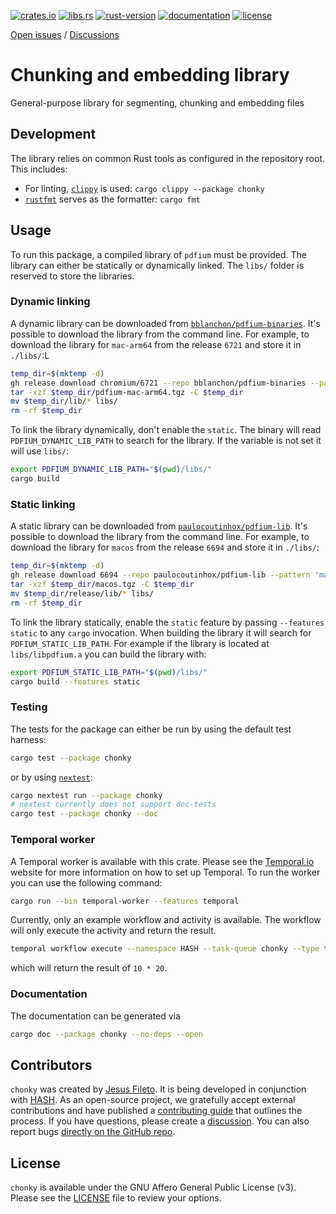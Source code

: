 [crates.io]: https://crates.io/crates/chonky
[libs.rs]: https://lib.rs/crates/chonky
[rust-version]: https://www.rust-lang.org
[documentation]: https://docs.rs/chonky
[license]: https://github.com/hashintel/hash/blob/main/libs/chonky/LICENSE.md

[![crates.io](https://img.shields.io/crates/v/chonky)][crates.io]
[![libs.rs](https://img.shields.io/badge/libs.rs-chonky-orange)][libs.rs]
[![rust-version](https://img.shields.io/static/v1?label=Rust&message=nightly-2024-10-21&color=blue)][rust-version]
[![documentation](https://img.shields.io/docsrs/chonky)][documentation]
[![license](https://img.shields.io/static/v1?label=license&message=AGPL-3&color=blue)][license]

[Open issues](https://github.com/hashintel/hash/issues?q=is%3Aissue+is%3Aopen+label%3A%22area%2Flibs+%3E+chonky%22) / [Discussions](https://github.com/orgs/hashintel/discussions?discussions_q=label%3A%22area%2Flibs+%3E+chonky%22+)

# Chunking and embedding library

General-purpose library for segmenting, chunking and embedding files

## Development

The library relies on common Rust tools as configured in the repository root. This includes:

- For linting, [`clippy`](https://github.com/rust-lang/rust-clippy) is used: `cargo clippy --package chonky`
- [`rustfmt`](https://github.com/rust-lang/rustfmt) serves as the formatter: `cargo fmt`

## Usage

To run this package, a compiled library of `pdfium` must be provided. The library can either be statically or dynamically linked. The `libs/` folder is reserved to store the libraries.

### Dynamic linking

A dynamic library can be downloaded from [`bblanchon/pdfium-binaries`](https://github.com/bblanchon/pdfium-binaries/releases). It's possible to download the library from the command line. For example, to download the library for `mac-arm64` from the release `6721` and store it in `./libs/`:L

```sh
temp_dir=$(mktemp -d)
gh release download chromium/6721 --repo bblanchon/pdfium-binaries --pattern 'pdfium-mac-arm64.tgz' --dir $temp_dir
tar -xzf $temp_dir/pdfium-mac-arm64.tgz -C $temp_dir
mv $temp_dir/lib/* libs/
rm -rf $temp_dir
```

To link the library dynamically, don't enable the `static`. The binary will read `PDFIUM_DYNAMIC_LIB_PATH` to search for the library. If the variable is not set it will use `libs/`:

```sh
export PDFIUM_DYNAMIC_LIB_PATH="$(pwd)/libs/"
cargo build
```

### Static linking

A static library can be downloaded from [`paulocoutinhox/pdfium-lib`](https://github.com/paulocoutinhox/pdfium-lib/releases). It's possible to download the library from the command line. For example, to download the library for `macos` from the release `6694` and store it in `./libs/`:

```sh
temp_dir=$(mktemp -d)
gh release download 6694 --repo paulocoutinhox/pdfium-lib --pattern 'macos.tgz' --dir $temp_dir
tar -xzf $temp_dir/macos.tgz -C $temp_dir
mv $temp_dir/release/lib/* libs/
rm -rf $temp_dir
```

To link the library statically, enable the `static` feature by passing `--features static` to any `cargo` invocation. When building the library it will search for `PDFIUM_STATIC_LIB_PATH`. For example if the library is located at `libs/libpdfium.a` you can build the library with:

```sh
export PDFIUM_STATIC_LIB_PATH="$(pwd)/libs/"
cargo build --features static
```

### Testing

The tests for the package can either be run by using the default test harness:

```sh
cargo test --package chonky
```

or by using [`nextest`](https://nexte.st):

```bash
cargo nextest run --package chonky
# nextest currently does not support doc-tests
cargo test --package chonky --doc
```

### Temporal worker

A Temporal worker is available with this crate. Please see the [Temporal.io](https://temporal.io) website for more information on how to set up Temporal.
To run the worker you can use the following command:

```bash
cargo run --bin temporal-worker --features temporal
```

Currently, only an example workflow and activity is available. The workflow will only execute the activity and return the result.

```bash
temporal workflow execute --namespace HASH --task-queue chonky --type test-workflow --input '{ "lhs": 10, "rhs": 20, "operator": "mul" }'
```

which will return the result of `10 * 20`.

### Documentation

The documentation can be generated via

```bash
cargo doc --package chonky --no-deps --open
```

## Contributors

`chonky` was created by [Jesus Fileto](https://github.com/JesusFileto). It is being developed in conjunction with [HASH](https://hash.dev/). As an open-source project, we gratefully accept external contributions and have published a [contributing guide](https://github.com/hashintel/hash/blob/main/.github/CONTRIBUTING.md) that outlines the process. If you have questions, please create a [discussion](https://github.com/orgs/hashintel/discussions). You can also report bugs [directly on the GitHub repo](https://github.com/hashintel/hash/issues/new/choose).

## License

`chonky` is available under the GNU Affero General Public License (v3). Please see the [LICENSE] file to review your options.
